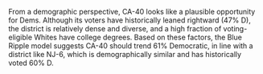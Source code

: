 From a demographic perspective, CA-40 looks like a plausible opportunity for Dems.
Although its voters have historically leaned rightward (47% D),
the district is relatively dense and diverse,
and a high fraction of voting-eligible Whites have college degrees.
Based on these factors, the Blue Ripple model suggests CA-40 should trend 61% Democratic,
in line with a district like NJ-6, which is demographically similar and has historically voted 60% D.
